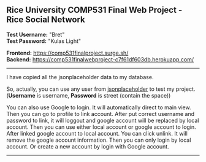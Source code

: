 ## Rice University COMP531 Final Web Project - Rice Social Network


**Test Username:** "Bret"  
**Test Password:** "Kulas Light"

**Frontend:** https://comp531finalproject.surge.sh/ <br>
**Backend:** https://comp531finalwebproject-c7f61df603db.herokuapp.com/

---

I have copied all the jsonplaceholder data to my database.

So, actually, you can use any user from [jsonplaceholder](https://jsonplaceholder.typicode.com/users) to test my project. (**Username** is username, **Password** is street (contain the space))

You can also use Google to login. It will automatically direct to main view. Then you can go to profile to link account. After put correct username and password to link, it will loggout and google account will be replaced by local account. Then you can use either local account or google account to login.<br>
After linked google account to local account. You can click unlink. It will remove the google account information. Then you can only login by local account. Or create a new account by login with Google account.

---
